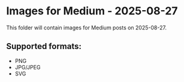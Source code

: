 # Images for Medium - 2025-08-27

This folder will contain images for Medium posts on 2025-08-27.

## Supported formats:
- PNG
- JPG/JPEG
- SVG
